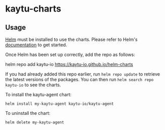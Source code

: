 # kaytu-charts
## Usage

[Helm](https://helm.sh) must be installed to use the charts.  Please refer to
Helm's [documentation](https://helm.sh/docs) to get started.

Once Helm has been set up correctly, add the repo as follows:

helm repo add kaytu-io https://kaytu-io.github.io/helm-charts

If you had already added this repo earlier, run `helm repo update` to retrieve
the latest versions of the packages.  You can then run `helm search repo
kaytu-io` to see the charts.

To install the kaytu-agent chart:

    helm install my-kaytu-agent kaytu-io/kaytu-agent

To uninstall the chart:

    helm delete my-kaytu-agent